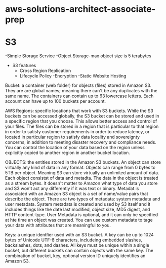 # aws-solutions-architect-associate-prep
# S3
-Simple Storage Service
-Object Storage-max object size is 5 terabytes
- S3 features
  - Cross Region Replication 
  - Lifecycle Policy
  -Encryption 
  -Static Website Hosting
  
Bucket: a container (web folder) for objects (files) stored in Amazon S3.  They are are global names; meaning there can't be any duplicates with the same name. The containers can contain up to 63 lowercase letters. Each account can have up to 100 buckets per account.

AWS Regions: specific locations that work with S3 buckets. While the S3 buckets can be accessed globally, the S3 bucket can be stored and used in a specific region that you choose. This allows better access and control of your files. The files can be stored in a region that is particular to that region in order to satisfy customer requirements in order to reduce latency, or located in particular region to satisfy data locality and sovereignty concerns; in addition to meeting disaster recovery and compliance needs. You can control the location of your data based on the region unless explicitly copied to another region in another bucket location. 

OBJECTS: the entities stored in the Amazon S3 buckets. An object can store virtually any kind of data in any format. Objects can range from 0 bytes to 5TB per object. Meaning S3 can store virtually an unlimited amount of data. Each object consistst of data and metadta. The data in the object is treated as a stream bytes. It doesn't matter to Amazon what type of data you store and S3 won't act any differently if it was text or binary.
Metadat is associated with an Amazon S3 object is a set of name/value pairs that describe the object. There are two types of metadata: system metadata and user metadata. System metadata is created and used by S3 itself and it includes things like the date last modified, object size, MD5 digest, and HTTP content-type. User Metadata is optional, and it can only be specified at hte time an object was created. You can use custom metadate to tage your data with attributes that are meaningful to you.

Keys: a unique identfier used with an S3 bucket. A key can be up to 1024 bytes of Unicode UTF-8 characters, includeing embedded slashes, backslashes, dots, and dashes. All keys must be unique within a single bucket, but different buckets can contain objects with the same key. The combination of bucket, key, optional version ID uniquely identifies an Amazon S3.
